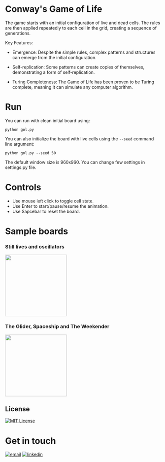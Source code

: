 # Conway's Game of Life

The game starts with an initial configuration of live and dead cells. The rules are then applied repeatedly to each cell in the grid, creating a sequence of generations.  

Key Features:

- Emergence: Despite the simple rules, complex patterns and structures can emerge from the initial configuration.   

- Self-replication: Some patterns can create copies of themselves, demonstrating a form of self-replication.  
- Turing Completeness: The Game of Life has been proven to be Turing complete, meaning it can simulate any computer algorithm.

# Run
You can run with clean initial board using:

`python gol.py`

You can also initialize the board with live cells using the `--seed` command line argument:

`python gol.py --seed 50`

The default window size is 960x960. You can change few settings in settings.py file.

# Controls

- Use mouse left click to toggle cell state. 
- Use Enter to start/pause/resume the animation.
- Use Sapcebar to reset the board.

# Sample boards

### Still lives and oscillators

<img src="assets/samples/sample1.GIF" width="200">

### The Glider, Spaceship and The Weekender
<img src="assets/samples/sample2.GIF" width="200">

## License
[![MIT License](https://img.shields.io/badge/License-MIT-green.svg)](https://choosealicense.com/licenses/mit/)

# Get in touch
[![email](https://img.shields.io/badge/Gmail-D14836?style=for-the-badge&logo=gmail&logoColor=white)](mailto:navintiwari08@gmail.com)
[![linkedin](https://img.shields.io/badge/linkedin-0A66C2?style=for-the-badge&logo=linkedin&logoColor=white)](https://www.linkedin.com/in/navti/)

